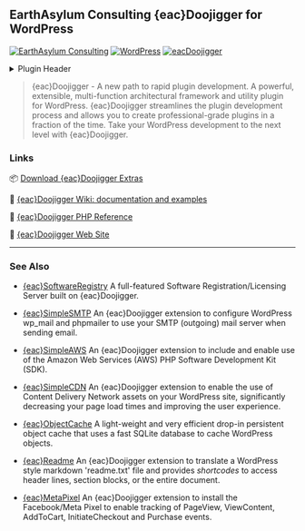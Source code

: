## EarthAsylum Consulting {eac}Doojigger for WordPress  
[![EarthAsylum Consulting](https://img.shields.io/badge/EarthAsylum-Consulting-0?&labelColor=6e9882&color=707070)](https://earthasylum.com/)
[![WordPress](https://img.shields.io/badge/WordPress-Plugins-grey?logo=wordpress&labelColor=blue)](https://wordpress.org/plugins/search/EarthAsylum/)
[![eacDoojigger](https://img.shields.io/badge/Requires-%7Beac%7DDoojigger-da821d)](https://eacDoojigger.earthasylum.com/)

<details><summary>Plugin Header</summary>

Plugin URI:             https://eacDoojigger.earthasylum.com/  
Author:                 [EarthAsylum Consulting](https://www.earthasylum.com)  
Stable tag:             2.5.0-RC2+Feb25  
Last Updated:           25-Feb-2024  
Requires at least:      5.5.0  
Tested up to:           6.4  
Requires PHP:           7.4  
Contributors:           [earthasylum](https://github.com/earthasylum),[kevinburkholder](https://profiles.wordpress.org/kevinburkholder)  
License:                EarthAsylum Consulting Proprietary License - {eac}PLv1  
License URI:            https://eacDoojigger.earthasylum.com/end-user-license-agreement/  
Tags:                   plugin development, rapid development, multi-function, security, encryption, debugging, administration, contextual-help, session management, maintenance mode, plugin framework, plugin derivative, plugin extensions, toolkit  
GitHub URI:             https://earthasylum.github.io/docs.eacDoojigger/  

</details>

> {eac}Doojigger - A new path to rapid plugin development. A powerful, extensible, multi-function architectural framework and utility plugin for WordPress. {eac}Doojigger streamlines the plugin development process and allows you to create professional-grade plugins in a fraction of the time. Take your WordPress development to the next level with {eac}Doojigger.

### Links

:package:  [Download {eac}Doojigger Extras](https://swregistry.earthasylum.com/software-updates/eacdoojigger-extras.zip)

:open_file_folder:    [{eac}Doojigger Wiki: documentation and examples](https://github.com/EarthAsylum/docs.eacDoojigger/wiki)

:open_file_folder:    [{eac}Doojigger PHP Reference](https://earthasylum.github.io/docs.eacDoojigger/)

:bookmark_tabs:       [{eac}Doojigger Web Site](https://eacdoojigger.earthasylum.com)

---

### See Also

+   [{eac}SoftwareRegistry](https://github.com/EarthAsylum/eacSoftwareRegistry/)
A full-featured Software Registration/Licensing Server built on {eac}Doojigger.

+   [{eac}SimpleSMTP](https://github.com/EarthAsylum/eacSimpleSMTP/)
An {eac}Doojigger extension to configure WordPress wp_mail and phpmailer to use your SMTP (outgoing) mail server when sending email.

+   [{eac}SimpleAWS](https://github.com/EarthAsylum/eacSimpleAWS/)
An {eac}Doojigger extension to include and enable use of the Amazon Web Services (AWS) PHP Software Development Kit (SDK).

+   [{eac}SimpleCDN](https://github.com/EarthAsylum/eacsimpleCDN/)
An {eac}Doojigger extension to enable the use of Content Delivery Network assets on your WordPress site, significantly decreasing your page load times and improving the user experience.

+   [{eac}ObjectCache](https://github.com/EarthAsylum/ObjectCache/)
A light-weight and very efficient drop-in persistent object cache that uses a fast SQLite database to cache WordPress objects.

+   [{eac}Readme](https://github.com/EarthAsylum/eacReadme/)
An {eac}Doojigger extension to translate a WordPress style markdown 'readme.txt' file and provides _shortcodes_ to access header lines, section blocks, or the entire document.

+   [{eac}MetaPixel](https://github.com/EarthAsylum/eacMetaPixel/)
An {eac}Doojigger extension to install the Facebook/Meta Pixel to enable tracking of PageView, ViewContent, AddToCart, InitiateCheckout and Purchase events.


